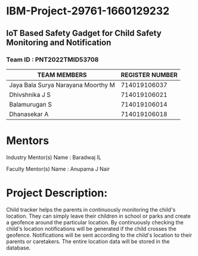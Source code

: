 # IBM-Project-29761-1660129232

## IoT Based Safety Gadget for Child Safety Monitoring and Notification 

### Team ID : PNT2022TMID53708

|           TEAM MEMBERS             | REGISTER NUMBER |
|------------------------------------|:----------------| 
| Jaya Bala Surya Narayana Moorthy M | 714019106037    |
| Dhivshnika J S                     | 714019106021    |
| Balamurugan S                      | 714019106014    |
| Dhanasekar A                       | 714019106018    |

# Mentors
Industry Mentor(s) Name : Baradwaj IL

Faculty Mentor(s) Name :  Anupama J Nair

# Project Description:

Child tracker helps the parents in continuously monitoring the child's location. They can simply leave their children in school or parks and create a geofence around the particular location. By continuously checking the child's location notifications will be generated if the child crosses the geofence. Notifications will be sent according to the child's location to their parents or caretakers. The entire location data will be stored in the database.
